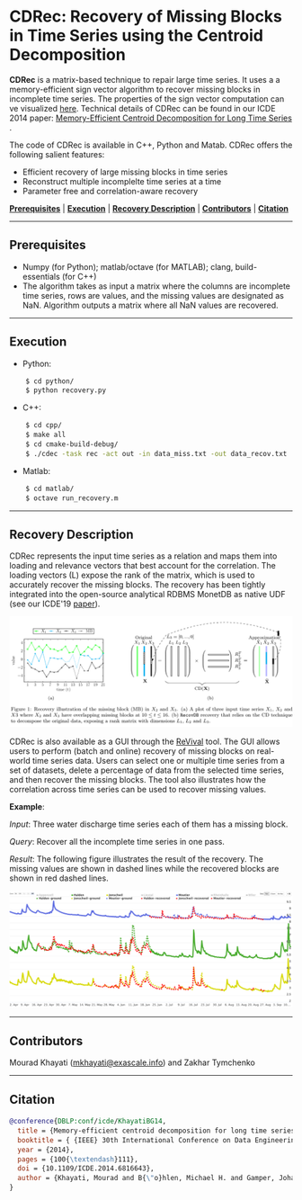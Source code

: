 # CDRec: Recovery of Missing Blocks in Time Series using the Centroid Decomposition

**CDRec** is a matrix-based technique to repair large time series. It uses a a memory-efficient sign vector algorithm to recover missing blocks in incomplete time series. The properties of the sign vector computation can ve visualized [here](http://revival.exascale.info/cd/signvectors.php). Technical details of CDRec can be found in our ICDE 2014 paper:  <a href = "https://exascale.info/assets/pdf/khayati_ICDE14.pdf">Memory-Efficient Centroid Decomposition for Long Time Series </a>. 

The code of CDRec is available in C++, Python and Matab. CDRec offers the following salient features:

- Efficient recovery of large missing blocks in time series
- Reconstruct multiple incomplelte time series at a time
- Parameter free and correlation-aware recovery

[**Prerequisites**](#prerequisites)  | [**Execution**](#execution) | [**Recovery Description**](#recovery-description)  | [**Contributors**](#contributors) | [**Citation**](#citation)

___

## Prerequisites
- Numpy (for Python); matlab/octave (for MATLAB); clang, build-essentials (for C++)
- The algorithm takes as input a matrix where the columns are incomplete time series, rows are values, and the missing values are designated as NaN. Algorithm outputs a matrix where all NaN values are recovered.

___

## Execution

- Python:
```bash
    $ cd python/
    $ python recovery.py
```
- C++: 
```bash
    $ cd cpp/
    $ make all
    $ cd cmake-build-debug/
    $ ./cdec -task rec -act out -in data_miss.txt -out data_recov.txt
```
- Matlab: 

```bash
    $ cd matlab/
    $ octave run_recovery.m
```


___

## Recovery Description

CDRec represents the input time series as a relation and maps them into loading and relevance vectors that best account for the correlation. The loading vectors (L) expose the rank of the matrix, which is used to accurately recover the missing blocks. The recovery has been tightly integrated into the open-source analytical RDBMS MonetDB as native UDF (see our ICDE'19 [paper](https://exascale.info/assets/pdf/recovdb19.pdf)). 


![](recov_process.png)



CDRec is also available as a GUI through the [ReVival](http://revival.exascale.info/recovery/recovdb.php) tool. The GUI 
allows users to perform (batch and online) recovery of missing blocks on real-world time series data. Users can select one or
multiple time series from a set of datasets, delete a percentage of data from the selected time series, and then recover
the missing blocks. The tool also illustrates how the correlation across time series can be used to recover missing values.


**Example**:

*Input*: Three water discharge time series each of them has a missing block.

*Query*: Recover all the incomplete time series in one pass.

*Result*: The following figure illustrates the result of the recovery. The missing values are shown in dashed
lines while the recovered blocks are shown in red dashed lines.

![](recov_exp.png)


___

## Contributors

Mourad Khayati (mkhayati@exascale.info) and Zakhar Tymchenko

___

## Citation
```bibtex
@conference{DBLP:conf/icde/KhayatiBG14,
  title = {Memory-efficient centroid decomposition for long time series},
  booktitle = { {IEEE} 30th International Conference on Data Engineering, Chicago, {ICDE} 2014, IL, USA, March 31 - April 4, 2014},
  year = {2014},
  pages = {100{\textendash}111},
  doi = {10.1109/ICDE.2014.6816643},
  author = {Khayati, Mourad and B{\"o}hlen, Michael H. and Gamper, Johann},
}
```
